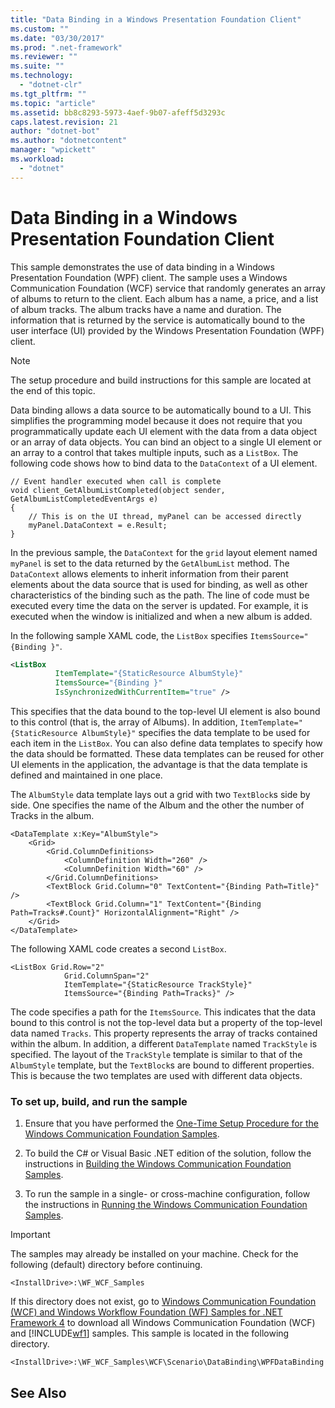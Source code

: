 ```yaml
---
title: "Data Binding in a Windows Presentation Foundation Client"
ms.custom: ""
ms.date: "03/30/2017"
ms.prod: ".net-framework"
ms.reviewer: ""
ms.suite: ""
ms.technology: 
  - "dotnet-clr"
ms.tgt_pltfrm: ""
ms.topic: "article"
ms.assetid: bb8c8293-5973-4aef-9b07-afeff5d3293c
caps.latest.revision: 21
author: "dotnet-bot"
ms.author: "dotnetcontent"
manager: "wpickett"
ms.workload: 
  - "dotnet"
---
```

# Data Binding in a Windows Presentation Foundation Client
This sample demonstrates the use of data binding in a Windows Presentation Foundation (WPF) client. The sample uses a Windows Communication Foundation (WCF) service that randomly generates an array of albums to return to the client. Each album has a name, a price, and a list of album tracks. The album tracks have a name and duration. The information that is returned by the service is automatically bound to the user interface (UI) provided by the Windows Presentation Foundation (WPF) client.  
  
> [!NOTE]
>  The setup procedure and build instructions for this sample are located at the end of this topic.  
  
 Data binding allows a data source to be automatically bound to a UI. This simplifies the programming model because it does not require that you programmatically update each UI element with the data from a data object or an array of data objects. You can bind an object to a single UI element or an array to a control that takes multiple inputs, such as a `ListBox`. The following code shows how to bind data to the `DataContext` of a UI element.  
  
```  
// Event handler executed when call is complete  
void client_GetAlbumListCompleted(object sender, GetAlbumListCompletedEventArgs e)  
{  
    // This is on the UI thread, myPanel can be accessed directly  
    myPanel.DataContext = e.Result;   
}  
```  
  
 In the previous sample, the `DataContext` for the `grid` layout element named `myPanel` is set to the data returned by the `GetAlbumList` method. The `DataContext` allows elements to inherit information from their parent elements about the data source that is used for binding, as well as other characteristics of the binding such as the path. The line of code must be executed every time the data on the server is updated. For example, it is executed when the window is initialized and when a new album is added.  
  
 In the following sample XAML code, the `ListBox` specifies `ItemsSource="{Binding }"`.  
  
```xml  
<ListBox   
          ItemTemplate="{StaticResource AlbumStyle}"  
          ItemsSource="{Binding }"   
          IsSynchronizedWithCurrentItem="true" />  
```  
  
 This specifies that the data bound to the top-level UI element is also bound to this control (that is, the array of Albums). In addition, `ItemTemplate="{StaticResource AlbumStyle}"` specifies the data template to be used for each item in the `ListBox`. You can also define data templates to specify how the data should be formatted. These data templates can be reused for other UI elements in the application, the advantage is that the data template is defined and maintained in one place.  
  
 The `AlbumStyle` data template lays out a grid with two `TextBlock`s side by side. One specifies the name of the Album and the other the number of Tracks in the album.  
  
```xaml  
<DataTemplate x:Key="AlbumStyle">  
    <Grid>  
        <Grid.ColumnDefinitions>  
            <ColumnDefinition Width="260" />  
            <ColumnDefinition Width="60" />  
        </Grid.ColumnDefinitions>  
        <TextBlock Grid.Column="0" TextContent="{Binding Path=Title}" />  
        <TextBlock Grid.Column="1" TextContent="{Binding Path=Tracks#.Count}" HorizontalAlignment="Right" />  
    </Grid>  
</DataTemplate>  
```  
  
 The following XAML code creates a second `ListBox`.  
  
```xaml  
<ListBox Grid.Row="2"   
            Grid.ColumnSpan="2"   
            ItemTemplate="{StaticResource TrackStyle}"  
            ItemsSource="{Binding Path=Tracks}" />  
```  
  
 The code specifies a path for the `ItemsSource`. This indicates that the data bound to this control is not the top-level data but a property of the top-level data named `Tracks`. This property represents the array of tracks contained within the album. In addition, a different `DataTemplate` named `TrackStyle` is specified. The layout of the `TrackStyle` template is similar to that of the `AlbumStyle` template, but the `TextBlock`s are bound to different properties. This is because the two templates are used with different data objects.  
  
### To set up, build, and run the sample  
  
1.  Ensure that you have performed the [One-Time Setup Procedure for the Windows Communication Foundation Samples](../../../../docs/framework/wcf/samples/one-time-setup-procedure-for-the-wcf-samples.md).  
  
2.  To build the C# or Visual Basic .NET edition of the solution, follow the instructions in [Building the Windows Communication Foundation Samples](../../../../docs/framework/wcf/samples/building-the-samples.md).  
  
3.  To run the sample in a single- or cross-machine configuration, follow the instructions in [Running the Windows Communication Foundation Samples](../../../../docs/framework/wcf/samples/running-the-samples.md).  
  
> [!IMPORTANT]
>  The samples may already be installed on your machine. Check for the following (default) directory before continuing.  
>   
>  `<InstallDrive>:\WF_WCF_Samples`  
>   
>  If this directory does not exist, go to [Windows Communication Foundation (WCF) and Windows Workflow Foundation (WF) Samples for .NET Framework 4](http://go.microsoft.com/fwlink/?LinkId=150780) to download all Windows Communication Foundation (WCF) and [!INCLUDE[wf1](../../../../includes/wf1-md.md)] samples. This sample is located in the following directory.  
>   
>  `<InstallDrive>:\WF_WCF_Samples\WCF\Scenario\DataBinding\WPFDataBinding`  
  
## See Also
